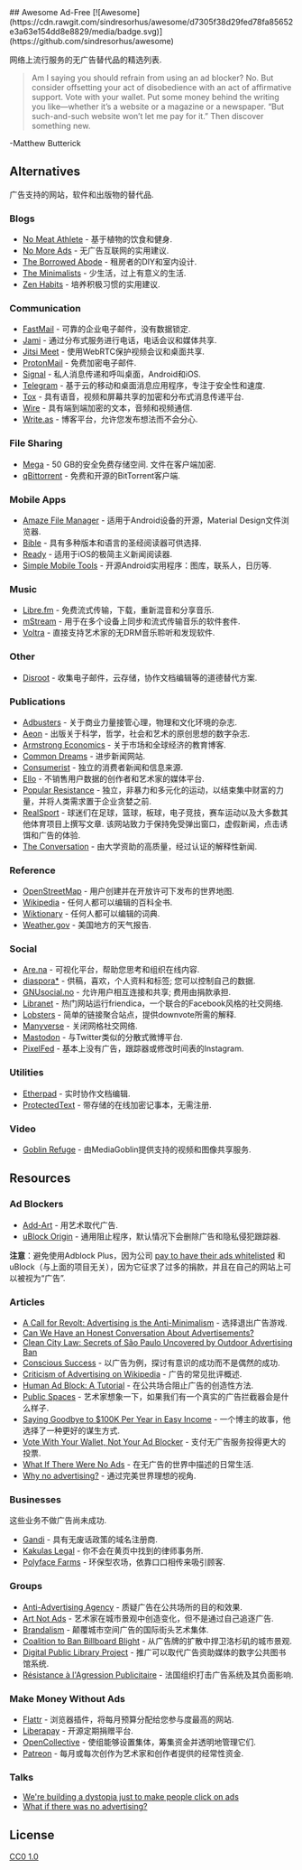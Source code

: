 <div class="github-widget" data-repo="johnjago/awesome-ad-free"></div>
## Awesome Ad-Free [![Awesome](https://cdn.rawgit.com/sindresorhus/awesome/d7305f38d29fed78fa85652e3a63e154dd8e8829/media/badge.svg)](https://github.com/sindresorhus/awesome)

网络上流行服务的无广告替代品的精选列表.

> Am I saying you should refrain from using an ad blocker? No. But consider offsetting your act of disobedience with an act of affirmative support. Vote with your wallet. Put some money behind the writing you like—whether it’s a website or a magazine or a newspaper. “But such-and-such website won’t let me pay for it.” Then discover something new.

-Matthew Butterick



## Alternatives

广告支持的网站，软件和出版物的替代品.

### Blogs

- [No Meat Athlete](https://www.nomeatathlete.com/resources/) - 基于植物的饮食和健身.
- [No More Ads](https://nomoreads.org) - 无广告互联网的实用建议.
- [The Borrowed Abode](http://theborrowedabode.com/advertise/) - 租房者的DIY和室内设计.
- [The Minimalists](https://www.theminimalists.com/) - 少生活，过上有意义的生活.
- [Zen Habits](https://zenhabits.net/) - 培养积极习惯的实用建议.

### Communication

- [FastMail](https://www.fastmail.com/) - 可靠的企业电子邮件，没有数据锁定.
- [Jami](https://jami.net/) - 通过分布式服务进行电话，电话会议和媒体共享.
- [Jitsi Meet](https://jitsi.org/jitsi-meet/) - 使用WebRTC保护视频会议和桌面共享.
- [ProtonMail](https://protonmail.com/) - 免费加密电子邮件.
- [Signal](https://www.whispersystems.org/) - 私人消息传递和呼叫桌面，Android和iOS.
- [Telegram](https://telegram.org/) - 基于云的移动和桌面消息应用程序，专注于安全性和速度.
- [Tox](https://tox.chat/) - 具有语音，视频和屏幕共享的加密和分布式消息传递平台.
- [Wire](https://wire.com/en/privacy/) - 具有端到端加密的文本，音频和视频通信.
- [Write.as](https://write.as/principles) - 博客平台，允许您发布想法而不会分心.

### File Sharing

- [Mega](https://mega.nz/)   -  50 GB的安全免费存储空间.  文件在客户端加密.
- [qBittorrent](https://www.qbittorrent.org/) - 免费和开源的BitTorrent客户端.

### Mobile Apps

- [Amaze File Manager](https://github.com/arpitkh96/AmazeFileManager) - 适用于Android设备的开源，Material Design文件浏览器.
- [Bible](https://www.bible.com/) - 具有多种版本和语言的圣经阅读器可供选择.
- [Ready](https://readytheapp.com/) - 适用于iOS的极简主义新闻阅读器.
- [Simple Mobile Tools](https://simplemobiletools.github.io/) - 开源Android实用程序：图库，联系人，日历等.

### Music

- [Libre.fm](https://libre.fm/) - 免费流式传输，下载，重新混音和分享音乐.
- [mStream](http://mstream.io/) - 用于在多个设备上同步和流式传输音乐的软件套件.
- [Voltra](https://voltra.co/) - 直接支持艺术家的无DRM音乐聆听和发现软件.

### Other

- [Disroot](https://disroot.org/) - 收集电子邮件，云存储，协作文档编辑等的道德替代方案.

### Publications

- [Adbusters](https://www.adbusters.org/) - 关于商业力量接管心理，物理和文化环境的杂志.
- [Aeon](https://aeon.co/) - 出版关于科学，哲学，社会和艺术的原创思想的数字杂志.
- [Armstrong Economics](https://www.armstrongeconomics.com/uncategorized/no-advertising/) - 关于市场和全球经济的教育博客.
- [Common Dreams](https://www.commondreams.org/) - 进步新闻网站.
- [Consumerist](https://consumerist.com/) - 独立的消费者新闻和信息来源.
- [Ello](https://ello.co/) - 不销售用户数据的创作者和艺术家的媒体平台.
- [Popular Resistance](https://popularresistance.org/) - 独立，非暴力和多元化的运动，以结束集中财富的力量，并将人类需求置于企业贪婪之前.
- [RealSport](https://realsport101.com/)   - 球迷们在足球，篮球，板球，电子竞技，赛车运动以及大多数其他体育项目上撰写文章.  该网站致力于保持免受弹出窗口，虚假新闻，点击诱饵和广告的体验.
- [The Conversation](https://theconversation.com/) - 由大学资助的高质量，经过认证的解释性新闻.

### Reference

- [OpenStreetMap](https://www.openstreetmap.org) - 用户创建并在开放许可下发布的世界地图.
- [Wikipedia](https://en.wikipedia.org/wiki/Main_Page) - 任何人都可以编辑的百科全书.
- [Wiktionary](https://www.wiktionary.org/) - 任何人都可以编辑的词典.
- [Weather.gov](http://www.weather.gov/) - 美国地方的天气报告.

### Social

- [Are.na](https://www.are.na/) - 可视化平台，帮助您思考和组织在线内容.
- [diaspora*](https://diasp.org/)   - 供稿，喜欢，个人资料和标签;  您可以控制自己的数据.
- [GNUsocial.no](https://gnusocial.no)   - 允许用户相互连接和共享;  费用由捐款承担.
- [Libranet](https://libranet.de/) - 热门网站运行friendica，一个联合的Facebook风格的社交网络.
- [Lobsters](https://lobste.rs/) - 简单的链接聚合站点，提供downvote所需的解释.
- [Manyverse](https://www.manyver.se/) - 关闭网格社交网络.
- [Mastodon](https://mastodon.social) - 与Twitter类似的分散式微博平台.
- [PixelFed](https://pixelfed.social/) - 基本上没有广告，跟踪器或修改时间表的Instagram.

### Utilities

- [Etherpad](https://etherpad.wikimedia.org/) - 实时协作文档编辑.
- [ProtectedText](https://www.protectedtext.com/) - 带存储的在线加密记事本，无需注册.

### Video

- [Goblin Refuge](https://goblinrefuge.com/mediagoblin/) - 由MediaGoblin提供支持的视频和图像共享服务.

## Resources

### Ad Blockers

- [Add-Art](https://add-art.org/) - 用艺术取代广告.
- [uBlock Origin](https://github.com/gorhill/uBlock) - 通用阻止程序，默认情况下会删除广告和隐私侵犯跟踪器.

**注意**：避免使用Adblock Plus，因为公司 [pay to have their ads whitelisted](https://en.wikipedia.org/wiki/Adblock_Plus#Controversy_over_ad_filtering_and_ad_whitelisting) 和uBlock（与上面的项目无关），因为它征求了过多的捐款，并且在自己的网站上可以被视为“广告”.

### Articles

- [A Call for Revolt: Advertising is the Anti-Minimalism](https://zenhabits.net/opt-out/) - 选择退出广告游戏.
- [Can We Have an Honest Conversation About Advertisements?](https://www.theminimalists.com/ads/)
- [Clean City Law: Secrets of São Paulo Uncovered by Outdoor Advertising Ban](https://99percentinvisible.org/article/clean-city-law-secrets-sao-paulo-uncovered-outdoor-advertising-ban/)
- [Conscious Success](https://www.stevepavlina.com/blog/2011/12/conscious-success/) - 以广告为例，探讨有意识的成功而不是偶然的成功.
- [Criticism of Advertising on Wikipedia](https://en.wikipedia.org/wiki/Criticism_of_advertising) - 广告的常见批评概述.
- [Human Ad Block: A Tutorial](https://maxlath.eu/posts/ad-blocker-humain/) - 在公共场合阻止广告的创造性方法.
- [Public Spaces](http://www.perezhiguera.com/publicspaces) - 艺术家想象一下，如果我们有一个真实的广告拦截器会是什么样子.
- [Saying Goodbye to $100K Per Year in Easy Income](https://www.stevepavlina.com/blog/2008/10/dropping-adsense-saying-goodbye-to-100k-per-year-in-easy-income/) - 一个博主的故事，他选择了一种更好的谋生方式.
- [Vote With Your Wallet, Not Your Ad Blocker](http://practicaltypography.com/vote-with-your-wallet.html) - 支付无广告服务投得更大的投票.
- [What If There Were No Ads](https://www.huffingtonpost.com/tom-j-hidvegi/what-if-there-were-no-ads_b_4458530.html) - 在无广告的世界中描述的日常生活.
- [Why no advertising?](https://sivers.org/noads) - 通过完美世界理想的视角.

### Businesses

这些业务不做广告尚未成功.

- [Gandi](https://www.gandi.net/) - 具有无废话政策的域名注册商.
- [Kakulas Legal](https://www.kakulas.com.au/who-we-are/no-advertising/) - 你不会在黄页中找到的律师事务所.
- [Polyface Farms](http://www.polyfacefarms.com/no-advertising/) - 环保型农场，依靠口口相传来吸引顾客.

### Groups

- [Anti-Advertising Agency](https://antiadvertisingagency.com/our-mission/) - 质疑广告在公共场所的目的和效果.
- [Art Not Ads](http://artnotads.org) - 艺术家在城市景观中创造变化，但不是通过自己追逐广告.
- [Brandalism](http://brandalism.ch) - 颠覆城市空间广告的国际街头艺术集体.
- [Coalition to Ban Billboard Blight](http://banbillboardblight.org) - 从广告牌的扩散中捍卫洛杉矶的城市景观.
- [Digital Public Library Project](http://no-ads.ca/) - 推广可以取代广告资助媒体的数字公共图书馆系统.
- [Résistance à l'Agression Publicitaire](https://antipub.org/) - 法国组织打击广告系统及其负面影响.

### Make Money Without Ads

- [Flattr](https://flattr.com/) - 浏览器插件，将每月预算分配给您参与度最高的网站.
- [Liberapay](https://liberapay.com/) - 开源定期捐赠平台.
- [OpenCollective](https://opencollective.com/) - 使组能够设置集体，筹集资金并透明地管理它们.
- [Patreon](https://www.patreon.com/) - 每月或每次创作为艺术家和创作者提供的经常性资金.

### Talks

- [We're building a dystopia just to make people click on ads](https://www.ted.com/talks/zeynep_tufekci_we_re_building_a_dystopia_just_to_make_people_click_on_ads)
- [What if there was no advertising?](https://www.youtube.com/watch?v=01PUSrLCvcM)

## License

[CC0 1.0](https://creativecommons.org/publicdomain/zero/1.0/)
